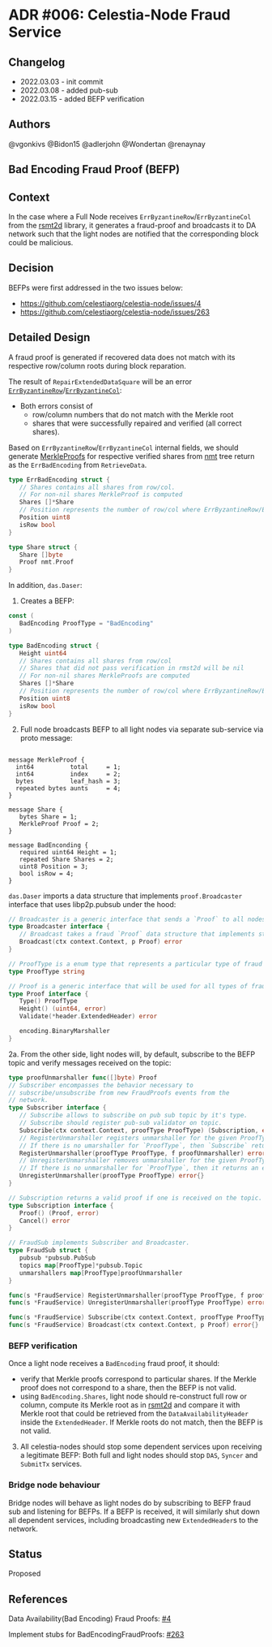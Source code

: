 # ADR #006: Celestia-Node Fraud Service

## Changelog

- 2022.03.03 - init commit
- 2022.03.08 - added pub-sub
- 2022.03.15 - added BEFP verification

## Authors

@vgonkivs @Bidon15 @adlerjohn @Wondertan @renaynay
 
## Bad Encoding Fraud Proof (BEFP)
## Context

In the case where a Full Node receives `ErrByzantineRow`/`ErrByzantineCol` from the [rsmt2d](https://github.com/celestiaorg/rsmt2d) library, it generates a fraud-proof and broadcasts it to DA network such that the light nodes are notified that the corresponding block could be malicious.

## Decision

BEFPs were first addressed in the two issues below:

- https://github.com/celestiaorg/celestia-node/issues/4
- https://github.com/celestiaorg/celestia-node/issues/263

## Detailed Design
A fraud proof is generated if recovered data does not match with its respective row/column roots during block reparation. 

The result of `RepairExtendedDataSquare` will be an error [`ErrByzantineRow`](https://github.com/celestiaorg/rsmt2d/blob/f34ec414859fc834835ea97ed54300404eec1ac5/extendeddatacrossword.go#L18-L22)/[`ErrByzantineCol`](https://github.com/celestiaorg/rsmt2d/blob/f34ec414859fc834835ea97ed54300404eec1ac5/extendeddatacrossword.go#L28-L32):

- Both errors consist of 
  - row/column numbers that do not match with the Merkle root
  - shares that were successfully repaired and verified (all correct shares).

Based on `ErrByzantineRow`/`ErrByzantineCol` internal fields, we should generate [MerkleProofs](https://github.com/celestiaorg/nmt/blob/e381b44f223e9ac570a8d59bbbdbb2d5a5f1ad5f/proof.go#L17) for respective verified shares from [nmt](https://github.com/celestiaorg/nmt) tree return as the `ErrBadEncoding` from `RetrieveData`. 

```go
type ErrBadEncoding struct {
   // Shares contains all shares from row/col.
   // For non-nil shares MerkleProof is computed
   Shares []*Share
   // Position represents the number of row/col where ErrByzantineRow/ErrByzantineColl occurred.
   Position uint8
   isRow bool
}

type Share struct {
   Share []byte
   Proof nmt.Proof
}
```

In addition, `das.Daser`:

1. Creates a BEFP:

```go
const (
   BadEncoding ProofType = "BadEncoding"
)

type BadEncoding struct {
   Height uint64
   // Shares contains all shares from row/col
   // Shares that did not pass verification in rmst2d will be nil
   // For non-nil shares MerkleProofs are computed
   Shares []*Share
   // Position represents the number of row/col where ErrByzantineRow/ErrByzantineColl occurred
   Position uint8
   isRow bool
}
```

2. Full node broadcasts BEFP to all light nodes via separate sub-service via proto message:

```proto3

message MerkleProof {
  int64          total     = 1;
  int64          index     = 2;
  bytes          leaf_hash = 3;
  repeated bytes aunts     = 4;
}

message Share {
   bytes Share = 1;
   MerkleProof Proof = 2;
}

message BadEnconding {
   required uint64 Height = 1;
   repeated Share Shares = 2;
   uint8 Position = 3;
   bool isRow = 4;
}
```

`das.Daser` imports a data structure that implements `proof.Broadcaster` interface that uses libp2p.pubsub under the hood:

```go
// Broadcaster is a generic interface that sends a `Proof` to all nodes subscribed on the Broadcaster's topic.
type Broadcaster interface {
   // Broadcast takes a fraud `Proof` data structure that implements standard BinaryMarshal interface and broadcasts it to all subscribed peers.
   Broadcast(ctx context.Context, p Proof) error
}
```

```go
// ProofType is a enum type that represents a particular type of fraud proof.
type ProofType string

// Proof is a generic interface that will be used for all types of fraud proofs in the network.
type Proof interface {
   Type() ProofType
   Height() (uint64, error)
   Validate(*header.ExtendedHeader) error

   encoding.BinaryMarshaller
}
```

2a. From the other side, light nodes will, by default, subscribe to the BEFP topic and verify messages received on the topic:

```go
type proofUnmarshaller func([]byte) Proof
// Subscriber encompasses the behavior necessary to
// subscribe/unsubscribe from new FraudProofs events from the
// network.
type Subscriber interface {
   // Subscribe allows to subscribe on pub sub topic by it's type.
   // Subscribe should register pub-sub validator on topic.
   Subscribe(ctx context.Context, proofType ProofType) (Subscription, error)
   // RegisterUnmarshaller registers unmarshaller for the given ProofType.
   // If there is no umarshaller for `ProofType`, then `Subscribe` returns an error.
   RegisterUnmarshaller(proofType ProofType, f proofUnmarshaller) error
   // UnregisterUnmarshaller removes unmarshaller for the given ProofType.
   // If there is no unmarshaller for `ProofType`, then it returns an error.
   UnregisterUnmarshaller(proofType ProofType) error{}
}
```

```go
// Subscription returns a valid proof if one is received on the topic.
type Subscription interface {
   Proof() (Proof, error)
   Cancel() error
}
```

```go
// FraudSub implements Subscriber and Broadcaster.
type FraudSub struct {
   pubsub *pubsub.PubSub
   topics map[ProofType]*pubsub.Topic
   unmarshallers map[ProofType]proofUnmarshaller
}

func(s *FraudService) RegisterUnmarshaller(proofType ProofType, f proofUnmarshaller) error{}
func(s *FraudService) UnregisterUnmarshaller(proofType ProofType) error{}

func(s *FraudService) Subscribe(ctx context.Context, proofType ProofType) (Subscription, error){}
func(s *FraudService) Broadcast(ctx context.Context, p Proof) error{}
```
### BEFP verification
Once a light node receives a `BadEncoding` fraud proof, it should:
* verify that Merkle proofs correspond to particular shares. If the Merkle proof does not correspond to a share, then the BEFP is not valid.
* using `BadEncoding.Shares`, light node should re-construct full row or column, compute its Merkle root as in [rsmt2d](https://github.com/celestiaorg/rsmt2d/blob/master/extendeddatacrossword.go#L410) and compare it with Merkle root that could be retrieved from the `DataAvailabilityHeader` inside the `ExtendedHeader`. If Merkle roots do not match, then the BEFP is not valid.

3. All celestia-nodes should stop some dependent services upon receiving a legitimate BEFP:
Both full and light nodes should stop `DAS`, `Syncer` and `SubmitTx` services. 
### Bridge node behaviour
Bridge nodes will behave as light nodes do by subscribing to BEFP fraud sub and listening for BEFPs. If a BEFP is received, it will similarly shut down all dependent services, including broadcasting new `ExtendedHeader`s to the network.

## Status
Proposed

## References

Data Availability(Bad Encoding) Fraud Proofs: [#4](https://github.com/celestiaorg/celestia-node/issues/4)
   
Implement stubs for BadEncodingFraudProofs: [#263](https://github.com/celestiaorg/celestia-node/issues/263) 
